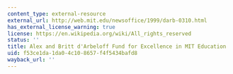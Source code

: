 ```yaml
---
content_type: external-resource
external_url: http://web.mit.edu/newsoffice/1999/darb-0310.html
has_external_license_warning: true
license: https://en.wikipedia.org/wiki/All_rights_reserved
status: ''
title: Alex and Britt d'Arbeloff Fund for Excellence in MIT Education
uid: f53ce1da-1da0-4c10-8657-f4f5434bafd8
wayback_url: ''
---
```

